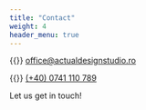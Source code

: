 ```yaml
---
title: "Contact"
weight: 4
header_menu: true
---
```


{{<icon class="fa fa-envelope">}}&nbsp;[office@actualdesignstudio.ro](mailto:your-email@your-domain.com)

{{<icon class="fa fa-phone">}}&nbsp;[(+40) 0741 110 789](tel:+491111555555)

Let us get in touch!
